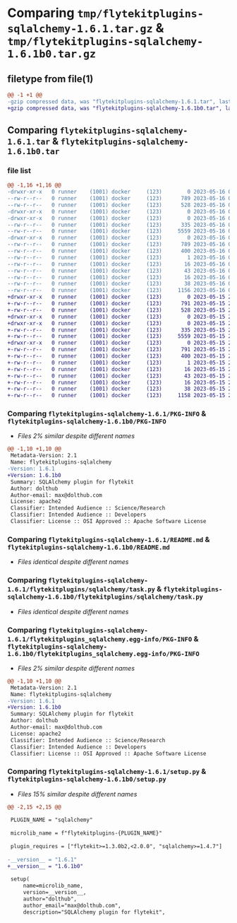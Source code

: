 # Comparing `tmp/flytekitplugins-sqlalchemy-1.6.1.tar.gz` & `tmp/flytekitplugins-sqlalchemy-1.6.1b0.tar.gz`

## filetype from file(1)

```diff
@@ -1 +1 @@
-gzip compressed data, was "flytekitplugins-sqlalchemy-1.6.1.tar", last modified: Tue May 16 00:12:37 2023, max compression
+gzip compressed data, was "flytekitplugins-sqlalchemy-1.6.1b0.tar", last modified: Mon May 15 22:07:10 2023, max compression
```

## Comparing `flytekitplugins-sqlalchemy-1.6.1.tar` & `flytekitplugins-sqlalchemy-1.6.1b0.tar`

### file list

```diff
@@ -1,16 +1,16 @@
-drwxr-xr-x   0 runner    (1001) docker     (123)        0 2023-05-16 00:12:37.798342 flytekitplugins-sqlalchemy-1.6.1/
--rw-r--r--   0 runner    (1001) docker     (123)      789 2023-05-16 00:12:37.798342 flytekitplugins-sqlalchemy-1.6.1/PKG-INFO
--rw-r--r--   0 runner    (1001) docker     (123)      528 2023-05-16 00:12:01.000000 flytekitplugins-sqlalchemy-1.6.1/README.md
-drwxr-xr-x   0 runner    (1001) docker     (123)        0 2023-05-16 00:12:37.794342 flytekitplugins-sqlalchemy-1.6.1/flytekitplugins/
-drwxr-xr-x   0 runner    (1001) docker     (123)        0 2023-05-16 00:12:37.794342 flytekitplugins-sqlalchemy-1.6.1/flytekitplugins/sqlalchemy/
--rw-r--r--   0 runner    (1001) docker     (123)      335 2023-05-16 00:12:01.000000 flytekitplugins-sqlalchemy-1.6.1/flytekitplugins/sqlalchemy/__init__.py
--rw-r--r--   0 runner    (1001) docker     (123)     5559 2023-05-16 00:12:01.000000 flytekitplugins-sqlalchemy-1.6.1/flytekitplugins/sqlalchemy/task.py
-drwxr-xr-x   0 runner    (1001) docker     (123)        0 2023-05-16 00:12:37.798342 flytekitplugins-sqlalchemy-1.6.1/flytekitplugins_sqlalchemy.egg-info/
--rw-r--r--   0 runner    (1001) docker     (123)      789 2023-05-16 00:12:37.000000 flytekitplugins-sqlalchemy-1.6.1/flytekitplugins_sqlalchemy.egg-info/PKG-INFO
--rw-r--r--   0 runner    (1001) docker     (123)      400 2023-05-16 00:12:37.000000 flytekitplugins-sqlalchemy-1.6.1/flytekitplugins_sqlalchemy.egg-info/SOURCES.txt
--rw-r--r--   0 runner    (1001) docker     (123)        1 2023-05-16 00:12:37.000000 flytekitplugins-sqlalchemy-1.6.1/flytekitplugins_sqlalchemy.egg-info/dependency_links.txt
--rw-r--r--   0 runner    (1001) docker     (123)       16 2023-05-16 00:12:37.000000 flytekitplugins-sqlalchemy-1.6.1/flytekitplugins_sqlalchemy.egg-info/namespace_packages.txt
--rw-r--r--   0 runner    (1001) docker     (123)       43 2023-05-16 00:12:37.000000 flytekitplugins-sqlalchemy-1.6.1/flytekitplugins_sqlalchemy.egg-info/requires.txt
--rw-r--r--   0 runner    (1001) docker     (123)       16 2023-05-16 00:12:37.000000 flytekitplugins-sqlalchemy-1.6.1/flytekitplugins_sqlalchemy.egg-info/top_level.txt
--rw-r--r--   0 runner    (1001) docker     (123)       38 2023-05-16 00:12:37.798342 flytekitplugins-sqlalchemy-1.6.1/setup.cfg
--rw-r--r--   0 runner    (1001) docker     (123)     1156 2023-05-16 00:12:27.000000 flytekitplugins-sqlalchemy-1.6.1/setup.py
+drwxr-xr-x   0 runner    (1001) docker     (123)        0 2023-05-15 22:07:10.831778 flytekitplugins-sqlalchemy-1.6.1b0/
+-rw-r--r--   0 runner    (1001) docker     (123)      791 2023-05-15 22:07:10.831778 flytekitplugins-sqlalchemy-1.6.1b0/PKG-INFO
+-rw-r--r--   0 runner    (1001) docker     (123)      528 2023-05-15 22:06:44.000000 flytekitplugins-sqlalchemy-1.6.1b0/README.md
+drwxr-xr-x   0 runner    (1001) docker     (123)        0 2023-05-15 22:07:10.831778 flytekitplugins-sqlalchemy-1.6.1b0/flytekitplugins/
+drwxr-xr-x   0 runner    (1001) docker     (123)        0 2023-05-15 22:07:10.831778 flytekitplugins-sqlalchemy-1.6.1b0/flytekitplugins/sqlalchemy/
+-rw-r--r--   0 runner    (1001) docker     (123)      335 2023-05-15 22:06:44.000000 flytekitplugins-sqlalchemy-1.6.1b0/flytekitplugins/sqlalchemy/__init__.py
+-rw-r--r--   0 runner    (1001) docker     (123)     5559 2023-05-15 22:06:44.000000 flytekitplugins-sqlalchemy-1.6.1b0/flytekitplugins/sqlalchemy/task.py
+drwxr-xr-x   0 runner    (1001) docker     (123)        0 2023-05-15 22:07:10.831778 flytekitplugins-sqlalchemy-1.6.1b0/flytekitplugins_sqlalchemy.egg-info/
+-rw-r--r--   0 runner    (1001) docker     (123)      791 2023-05-15 22:07:10.000000 flytekitplugins-sqlalchemy-1.6.1b0/flytekitplugins_sqlalchemy.egg-info/PKG-INFO
+-rw-r--r--   0 runner    (1001) docker     (123)      400 2023-05-15 22:07:10.000000 flytekitplugins-sqlalchemy-1.6.1b0/flytekitplugins_sqlalchemy.egg-info/SOURCES.txt
+-rw-r--r--   0 runner    (1001) docker     (123)        1 2023-05-15 22:07:10.000000 flytekitplugins-sqlalchemy-1.6.1b0/flytekitplugins_sqlalchemy.egg-info/dependency_links.txt
+-rw-r--r--   0 runner    (1001) docker     (123)       16 2023-05-15 22:07:10.000000 flytekitplugins-sqlalchemy-1.6.1b0/flytekitplugins_sqlalchemy.egg-info/namespace_packages.txt
+-rw-r--r--   0 runner    (1001) docker     (123)       43 2023-05-15 22:07:10.000000 flytekitplugins-sqlalchemy-1.6.1b0/flytekitplugins_sqlalchemy.egg-info/requires.txt
+-rw-r--r--   0 runner    (1001) docker     (123)       16 2023-05-15 22:07:10.000000 flytekitplugins-sqlalchemy-1.6.1b0/flytekitplugins_sqlalchemy.egg-info/top_level.txt
+-rw-r--r--   0 runner    (1001) docker     (123)       38 2023-05-15 22:07:10.831778 flytekitplugins-sqlalchemy-1.6.1b0/setup.cfg
+-rw-r--r--   0 runner    (1001) docker     (123)     1158 2023-05-15 22:07:00.000000 flytekitplugins-sqlalchemy-1.6.1b0/setup.py
```

### Comparing `flytekitplugins-sqlalchemy-1.6.1/PKG-INFO` & `flytekitplugins-sqlalchemy-1.6.1b0/PKG-INFO`

 * *Files 2% similar despite different names*

```diff
@@ -1,10 +1,10 @@
 Metadata-Version: 2.1
 Name: flytekitplugins-sqlalchemy
-Version: 1.6.1
+Version: 1.6.1b0
 Summary: SQLAlchemy plugin for flytekit
 Author: dolthub
 Author-email: max@dolthub.com
 License: apache2
 Classifier: Intended Audience :: Science/Research
 Classifier: Intended Audience :: Developers
 Classifier: License :: OSI Approved :: Apache Software License
```

### Comparing `flytekitplugins-sqlalchemy-1.6.1/README.md` & `flytekitplugins-sqlalchemy-1.6.1b0/README.md`

 * *Files identical despite different names*

### Comparing `flytekitplugins-sqlalchemy-1.6.1/flytekitplugins/sqlalchemy/task.py` & `flytekitplugins-sqlalchemy-1.6.1b0/flytekitplugins/sqlalchemy/task.py`

 * *Files identical despite different names*

### Comparing `flytekitplugins-sqlalchemy-1.6.1/flytekitplugins_sqlalchemy.egg-info/PKG-INFO` & `flytekitplugins-sqlalchemy-1.6.1b0/flytekitplugins_sqlalchemy.egg-info/PKG-INFO`

 * *Files 2% similar despite different names*

```diff
@@ -1,10 +1,10 @@
 Metadata-Version: 2.1
 Name: flytekitplugins-sqlalchemy
-Version: 1.6.1
+Version: 1.6.1b0
 Summary: SQLAlchemy plugin for flytekit
 Author: dolthub
 Author-email: max@dolthub.com
 License: apache2
 Classifier: Intended Audience :: Science/Research
 Classifier: Intended Audience :: Developers
 Classifier: License :: OSI Approved :: Apache Software License
```

### Comparing `flytekitplugins-sqlalchemy-1.6.1/setup.py` & `flytekitplugins-sqlalchemy-1.6.1b0/setup.py`

 * *Files 15% similar despite different names*

```diff
@@ -2,15 +2,15 @@
 
 PLUGIN_NAME = "sqlalchemy"
 
 microlib_name = f"flytekitplugins-{PLUGIN_NAME}"
 
 plugin_requires = ["flytekit>=1.3.0b2,<2.0.0", "sqlalchemy>=1.4.7"]
 
-__version__ = "1.6.1"
+__version__ = "1.6.1b0"
 
 setup(
     name=microlib_name,
     version=__version__,
     author="dolthub",
     author_email="max@dolthub.com",
     description="SQLAlchemy plugin for flytekit",
```

